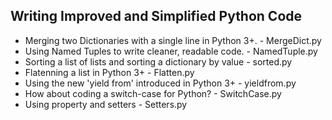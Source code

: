 Writing Improved and Simplified Python Code
--------------------------------------------

- Merging two Dictionaries with a single line in Python 3+. - MergeDict.py
- Using Named Tuples to write cleaner, readable code.       - NamedTuple.py
- Sorting a list of lists and sorting a dictionary by value - sorted.py
- Flatenning a list in Python 3+							- Flatten.py
- Using the new 'yield from' introduced in Python 3+        - yieldfrom.py
- How about coding a switch-case for Python?			    - SwitchCase.py
- Using property and setters 								- Setters.py